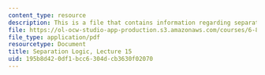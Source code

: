 ```yaml
---
content_type: resource
description: This is a file that contains information regarding separation logic.
file: https://ol-ocw-studio-app-production.s3.amazonaws.com/courses/6-820-fundamentals-of-program-analysis-fall-2015/195b8d420df1bcc6304dcb3630f02070_MIT6_820F15_L15.pdf
file_type: application/pdf
resourcetype: Document
title: Separation Logic, Lecture 15
uid: 195b8d42-0df1-bcc6-304d-cb3630f02070
---
```


